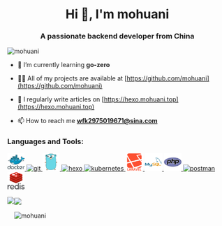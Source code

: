<h1 align="center">Hi 👋, I'm mohuani</h1>
<h3 align="center">A passionate backend developer from China</h3>

<p align="left"> <img src="https://komarev.com/ghpvc/?username=mohuani&label=Profile%20views&color=0e75b6&style=flat" alt="mohuani" /> </p>



- 🌱 I’m currently learning **go-zero**

- 👨‍💻 All of my projects are available at [https://github.com/mohuani](https://github.com/mohuani)

- 📝 I regularly write articles on [https://hexo.mohuani.top](https://hexo.mohuani.top)

- 📫 How to reach me **wfk2975019671@sina.com**


<p align="left">
</p>

<h3 align="left">Languages and Tools:</h3>
<p align="left"> <a href="https://www.docker.com/" target="_blank" rel="noreferrer"> <img src="https://raw.githubusercontent.com/devicons/devicon/master/icons/docker/docker-original-wordmark.svg" alt="docker" width="40" height="40"/> </a> <a href="https://git-scm.com/" target="_blank" rel="noreferrer"> <img src="https://www.vectorlogo.zone/logos/git-scm/git-scm-icon.svg" alt="git" width="40" height="40"/> </a> <a href="https://golang.org" target="_blank" rel="noreferrer"> <img src="https://raw.githubusercontent.com/devicons/devicon/master/icons/go/go-original.svg" alt="go" width="40" height="40"/> </a> <a href="hexo.io/" target="_blank" rel="noreferrer"> <img src="https://www.vectorlogo.zone/logos/hexoio/hexoio-icon.svg" alt="hexo" width="40" height="40"/> </a> <a href="https://kubernetes.io" target="_blank" rel="noreferrer"> <img src="https://www.vectorlogo.zone/logos/kubernetes/kubernetes-icon.svg" alt="kubernetes" width="40" height="40"/> </a> <a href="https://laravel.com/" target="_blank" rel="noreferrer"> <img src="https://raw.githubusercontent.com/devicons/devicon/master/icons/laravel/laravel-plain-wordmark.svg" alt="laravel" width="40" height="40"/> </a> <a href="https://www.mysql.com/" target="_blank" rel="noreferrer"> <img src="https://raw.githubusercontent.com/devicons/devicon/master/icons/mysql/mysql-original-wordmark.svg" alt="mysql" width="40" height="40"/> </a> <a href="https://www.php.net" target="_blank" rel="noreferrer"> <img src="https://raw.githubusercontent.com/devicons/devicon/master/icons/php/php-original.svg" alt="php" width="40" height="40"/> </a> <a href="https://postman.com" target="_blank" rel="noreferrer"> <img src="https://www.vectorlogo.zone/logos/getpostman/getpostman-icon.svg" alt="postman" width="40" height="40"/> </a> <a href="https://redis.io" target="_blank" rel="noreferrer"> <img src="https://raw.githubusercontent.com/devicons/devicon/master/icons/redis/redis-original-wordmark.svg" alt="redis" width="40" height="40"/> </a> </p>


<a href="https://github.com/mohuani">
  <img align="left" height="170px" src="https://github-readme-stats.vercel.app/api?username=mohuani&show_icons=true&theme=buefy" />
</a>
<a href="https://github.com/mohuani">
  <img align="center" height="170px" src="https://github-readme-stats.vercel.app/api/top-langs/?username=mohuani&layout=compact&show_icons=true&theme=buefy" />
</a>

<p></p>

<p><img align="center" height="170px" src="https://github-readme-streak-stats.herokuapp.com/?user=mohuani&" alt="mohuani" /></p>

